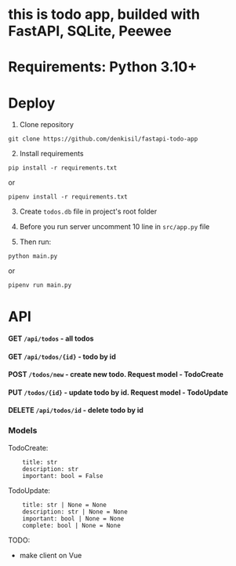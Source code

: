 # this is todo app, builded with FastAPI, SQLite, Peewee

# Requirements: Python 3.10+

# Deploy

1. Clone repository
```
git clone https://github.com/denkisil/fastapi-todo-app
```

2. Install requirements
```
pip install -r requirements.txt
```
or
```
pipenv install -r requirements.txt
```

3. Create `todos.db` file in project's root folder

4. Before you run server uncomment 10 line in `src/app.py` file

5. Then run:
```
python main.py
```
or
```
pipenv run main.py
```

# API

#### GET `/api/todos` - all todos

#### GET `/api/todos/{id}` - todo by id

#### POST `/todos/new` - create new todo. Request model - TodoCreate

#### PUT `/todos/{id}` - update todo by id. Request model - TodoUpdate

#### DELETE `/api/todos/id` - delete todo by id

### Models

TodoCreate:
```
	title: str
	description: str
	important: bool = False
```

TodoUpdate:
```
	title: str | None = None
	description: str | None = None
	important: bool | None = None
	complete: bool | None = None
```

TODO:
- make client on Vue
